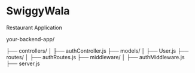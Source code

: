 # SwiggyWala
Restaurant Application

your-backend-app/

├── controllers/
│   ├── authController.js
├── models/
│   ├── User.js
├── routes/
│   ├── authRoutes.js
├── middleware/
│   ├── authMiddleware.js
├── server.js

